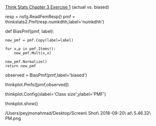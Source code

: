 [Think Stats Chapter 3 Exercise 1](http://greenteapress.com/thinkstats2/html/thinkstats2004.html#toc31) (actual vs. biased)

>> 
resp = nsfg.ReadFemResp()
pmf = thinkstats2.Pmf(resp.numkdhh,label='numkdhh')

def BiasPmf(pmf, label):

    new_pmf = pmf.Copy(label=label)
    
    for x,p in pmf.Items():
        new_pmf.Mult(x,x)
    
    new_pmf.Normalize()
    return new_pmf

observed = BiasPmf(pmf,label='biased')

thinkplot.Pmfs([pmf,observed])

thinkplot.Config(xlabel='Class size',ylabel='PMF')

thinkplot.show()

/Users/peyjmonahmad/Desktop/Screen\ Shot\ 2018-09-20\ at\ 5.46.32\ PM.png 